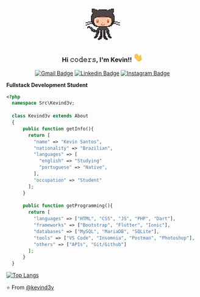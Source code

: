 <p align="center" href="https://github.com/kevind3v"><img src="https://github.com/kevind3v/kevind3v/blob/master/assets/github.gif" width="100"></p>

<h3 align="center">Hi 𝚌𝚘𝚍𝚎𝚛𝚜, I'm Kevin!! <img src="https://github.com/kevind3v/kevind3v/blob/master/assets/Hi.gif" width="25"></h3>

<span align="center">

[![Gmail Badge](https://img.shields.io/badge/-Gmail-c14438?style=for-the-badge&logo=Gmail&logoColor=white&link=mailto:kevinsiqueira.dev@gmail.com)](mailto:kanna6501@gmail.com)
[![Linkedin Badge](https://img.shields.io/badge/-LinkedIn-blue?style=for-the-badge&logo=Linkedin&logoColor=white&link=https://www.linkedin.com/in/fagnerpsantos/)](https://www.linkedin.com/in/kevinssiqueira/)
[![Instagram Badge](https://img.shields.io/badge/-Instagram-%23E4405F?style=for-the-badge&logo=Instagram&logoColor=white&link=https://www.instagram.com/kevind3v/)](https://www.instagram.com/kevind3v/)<br>

</span>

<b>Fullstack Development Student</b> 

```php
<?php
  namespace Src\Kevind3v;

  class Kevind3v extends About
  {
      public function getInfo(){
        return [
          "name" => "Kevin Santos",
          "nationality" => "Brazilian",
          "languages" => [
            "english" => "Studying"
            "portuguese" => "Native",
          ],
          "occupation" => "Student"
        ];
      }

      public function getProgramming(){
        return [
          "languages" => ["HTML", "CSS", "JS", "PHP", "Dart"],
          "frameworks" => ["Bootstrap", "Flutter", "Ionic"],
          "databases" => ["MySQL", "MariaDB", "SQLite"],
          "tools" => ["VS Code", "Insomnia", "Postman", "Photoshop"],
          "others" => ["APIs", "Git/Github"]   
        ];
      }
  }
```

[![Top Langs](https://github-readme-stats.vercel.app/api/top-langs/?username=kevind3v&layout=compact)](https://github.com/kevind3v)



⭐️ From [@kevind3v](https://github.com/kevind3v)
